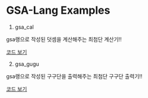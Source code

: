 # GSA-Lang Examples

1. gsa_cal

gsa랭으로 작성된 덧셈을 계산해주는 최첨단 계산기!!

[코드 보기](cal.gsa)

2. gsa_gugu

gsa랭으로 작성된 구구단을 출력해주는 최첨단 구구단 출력기!!

[코드 보기](gugudan.gsa)